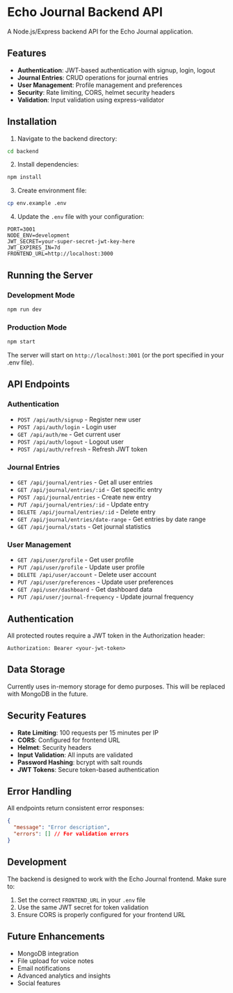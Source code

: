 # Echo Journal Backend API

A Node.js/Express backend API for the Echo Journal application.

## Features

- **Authentication**: JWT-based authentication with signup, login, logout
- **Journal Entries**: CRUD operations for journal entries
- **User Management**: Profile management and preferences
- **Security**: Rate limiting, CORS, helmet security headers
- **Validation**: Input validation using express-validator

## Installation

1. Navigate to the backend directory:
```bash
cd backend
```

2. Install dependencies:
```bash
npm install
```

3. Create environment file:
```bash
cp env.example .env
```

4. Update the `.env` file with your configuration:
```env
PORT=3001
NODE_ENV=development
JWT_SECRET=your-super-secret-jwt-key-here
JWT_EXPIRES_IN=7d
FRONTEND_URL=http://localhost:3000
```

## Running the Server

### Development Mode
```bash
npm run dev
```

### Production Mode
```bash
npm start
```

The server will start on `http://localhost:3001` (or the port specified in your .env file).

## API Endpoints

### Authentication
- `POST /api/auth/signup` - Register new user
- `POST /api/auth/login` - Login user
- `GET /api/auth/me` - Get current user
- `POST /api/auth/logout` - Logout user
- `POST /api/auth/refresh` - Refresh JWT token

### Journal Entries
- `GET /api/journal/entries` - Get all user entries
- `GET /api/journal/entries/:id` - Get specific entry
- `POST /api/journal/entries` - Create new entry
- `PUT /api/journal/entries/:id` - Update entry
- `DELETE /api/journal/entries/:id` - Delete entry
- `GET /api/journal/entries/date-range` - Get entries by date range
- `GET /api/journal/stats` - Get journal statistics

### User Management
- `GET /api/user/profile` - Get user profile
- `PUT /api/user/profile` - Update user profile
- `DELETE /api/user/account` - Delete user account
- `PUT /api/user/preferences` - Update user preferences
- `GET /api/user/dashboard` - Get dashboard data
- `PUT /api/user/journal-frequency` - Update journal frequency

## Authentication

All protected routes require a JWT token in the Authorization header:
```
Authorization: Bearer <your-jwt-token>
```

## Data Storage

Currently uses in-memory storage for demo purposes. This will be replaced with MongoDB in the future.

## Security Features

- **Rate Limiting**: 100 requests per 15 minutes per IP
- **CORS**: Configured for frontend URL
- **Helmet**: Security headers
- **Input Validation**: All inputs are validated
- **Password Hashing**: bcrypt with salt rounds
- **JWT Tokens**: Secure token-based authentication

## Error Handling

All endpoints return consistent error responses:
```json
{
  "message": "Error description",
  "errors": [] // For validation errors
}
```

## Development

The backend is designed to work with the Echo Journal frontend. Make sure to:

1. Set the correct `FRONTEND_URL` in your `.env` file
2. Use the same JWT secret for token validation
3. Ensure CORS is properly configured for your frontend URL

## Future Enhancements

- MongoDB integration
- File upload for voice notes
- Email notifications
- Advanced analytics and insights
- Social features
